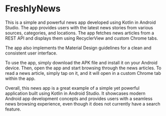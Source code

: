 # FreshlyNews

This is a simple and powerful news app developed using Kotlin in Android Studio. The app provides users with the latest news stories from various sources, categories, and locations. The app fetches news articles from a REST API and displays them using RecyclerView and custom Chrome tabs.

The app also implements the Material Design guidelines for a clean and consistent user interface.

To use the app, simply download the APK file and install it on your Android device. Then, open the app and start browsing through the news articles. To read a news article, simply tap on it, and it will open in a custom Chrome tab within the app.

Overall, this news app is a great example of a simple yet powerful application built using Kotlin in Android Studio. It showcases modern Android app development concepts and provides users with a seamless news browsing experience, even though it does not currently have a search feature.
